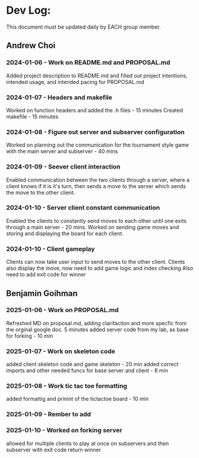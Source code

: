 # Dev Log:

This document must be updated daily by EACH group member.

## Andrew Choi

### 2024-01-06 - Work on README.md and PROPOSAL.md
Added project description to README.md and filled out project intentions, intended usage, and intended pacing for PROPOSAL.md

### 2024-01-07 - Headers and makefile
Worked on function headers and added the .h files - 15 minutes
Created makefile - 15 minutes

### 2024-01-08 - Figure out server and subserver configuration
Worked on planning out the communication for the tournament style game with the main server and subserver - 40 mins

### 2024-01-09 - Seever client interaction
Enabled communication between the two clients through a server, where a client knows if it is it's turn, then sends a move to the server which sends the move to the other client.

### 2024-01-10 - Server client constant communication
Enabled the clients to constantly send moves to each other until one exits through a main server - 20 mins.
Worked on sending game moves and storing and displaying the board for each client.

### 2024-01-10 - Client gameplay
Clients can now take user input to send moves to the other client.
Clients also display the move, now need to add game logic and index checking
Also need to add exit code for winner


## Benjamin Goihman

### 2025-01-06 - Work on PROPOSAL.md
Refreshed MD on proposal.md, adding clarifaciton and more specfic from the orginal google doc. 5 minutes
added server code from my lab, as base for forking - 10 min

### 2025-01-07 - Work on skeleton code
added client skeleton code and game skeleton - 20 min
added correct imports and other needed funcs for base server and client - 8 min

### 2025-01-08 - Work tic tac toe formatting
added formattig and prinint of the tictactoe board - 10 min

### 2025-01-09 - Rember to add


### 2025-01-10 - Worked on forking server
allowed for multiple clients to play at once on subservers and then subserver with exit code return winner
